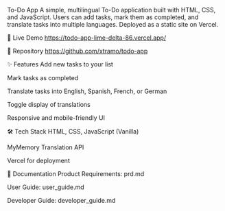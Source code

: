 To-Do App
A simple, multilingual To-Do application built with HTML, CSS, and JavaScript.
Users can add tasks, mark them as completed, and translate tasks into multiple languages.
Deployed as a static site on Vercel.

🚀 Live Demo
https://todo-app-lime-delta-86.vercel.app/

📂 Repository
https://github.com/xtramo/todo-app

✨ Features
Add new tasks to your list

Mark tasks as completed

Translate tasks into English, Spanish, French, or German

Toggle display of translations

Responsive and mobile-friendly UI

🛠️ Tech Stack
HTML, CSS, JavaScript (Vanilla)

MyMemory Translation API

Vercel for deployment

📄 Documentation
Product Requirements: prd.md

User Guide: user_guide.md

Developer Guide: developer_guide.md
